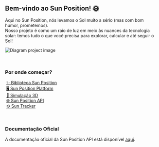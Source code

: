 ## Bem-vindo ao Sun Position! 🌞

Aqui no Sun Position, nós levamos o Sol muito a sério (mas com bom humor, prometemos).<br>
Nosso projeto é como um raio de luz em meio às nuances da tecnologia solar: temos tudo o que você precisa para explorar, calcular e até seguir o Sol!

![Diagram project image](img/documentation/diagram.png)

<br>

### Por onde começar?

&nbsp;[✨ Biblioteca Sun Position](lib/index.md)<br>
&nbsp;[🖥️ Sun Position Platform](user/index.md)<br>
&nbsp;[🚀 Simulação 3D](user/index.md)<br>
&nbsp;[🌐 Sun Position API](api/index.md)<br>
&nbsp;[⚙️ Sun Tracker](tracker/index.md)<br>
<br><br>
### Documentação Oficial

A documentação oficial da Sun Position API está disponível [aqui](documentation/index.md).

<!-- Voltar para a [visão geral do projeto](). -->